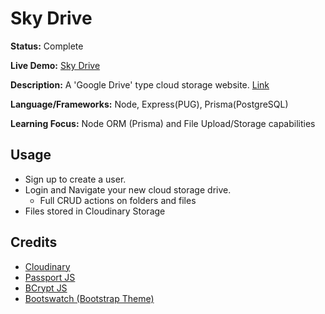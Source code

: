 # Sky Drive

**Status:** Complete

**Live Demo:** [Sky Drive](https://jum-sky-drive.adaptable.app/)

**Description:** A 'Google Drive' type cloud storage website. [Link](https://www.theodinproject.com/lessons/nodejs-file-uploader)

**Language/Frameworks:** Node, Express(PUG), Prisma(PostgreSQL)

**Learning Focus:** Node ORM (Prisma) and File Upload/Storage capabilities

## Usage

- Sign up to create a user.
- Login and Navigate your new cloud storage drive.
  - Full CRUD actions on folders and files
- Files stored in Cloudinary Storage

## Credits
- [Cloudinary](https://cloudinary.com/)
- [Passport JS](https://www.passportjs.org/)
- [BCrypt JS](https://www.npmjs.com/package/bcryptjs)
- [Bootswatch (Bootstrap Theme)](https://bootswatch.com/cerulean/)
